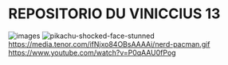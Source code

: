 # REPOSITORIO DU VINICCIUS 13






![images](https://github.com/user-attachments/assets/1e11b0d6-ad4a-4b20-aaef-14380d6cd88a)
![pikachu-shocked-face-stunned](https://github.com/user-attachments/assets/e7d9b920-adec-4c19-810a-5864c47b0480)
https://media.tenor.com/ifNjxo84OBsAAAAi/nerd-pacman.gif
https://www.youtube.com/watch?v=P0qAAU0fPog
